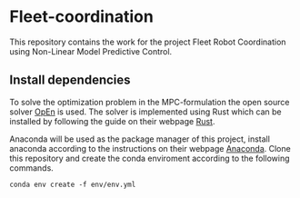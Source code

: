 # Fleet-coordination
This repository contains the work for the project Fleet Robot Coordination using Non-Linear Model Predictive Control.

## Install dependencies
To solve the optimization problem in the MPC-formulation the open source solver [OpEn](https://alphaville.github.io/optimization-engine/docs/installation) is used. The solver is implemented using Rust which can be installed by following the guide on their webpage [Rust](https://www.rust-lang.org/tools/install). 

Anaconda will be used as the package manager of this project, install anaconda according to the instructions on their webpage [Anaconda](https://www.anaconda.com/products/individual). Clone this repository and create the conda enviroment according to the following commands. 

```
conda env create -f env/env.yml
```
